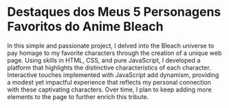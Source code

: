 # Destaques dos Meus 5 Personagens Favoritos do Anime Bleach

In this simple and passionate project, I delved into the Bleach universe to pay homage to my favorite characters through the creation of a unique web page. Using skills in HTML, CSS, and pure JavaScript, I developed a platform that highlights the distinctive characteristics of each character. Interactive touches implemented with JavaScript add dynamism, providing a modest yet impactful experience that reflects my personal connection with these captivating characters. Over time, I plan to keep adding more elements to the page to further enrich this tribute.
